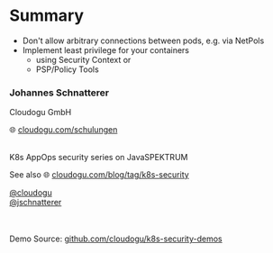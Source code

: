 # Summary

* Don't allow arbitrary connections between pods, e.g. via NetPols   
* Implement least privilege for your containers
  * using Security Context or
  * PSP/Policy Tools



<!-- .slide: data-background-image="images/title.svg"-->

### Johannes Schnatterer

Cloudogu GmbH

🌐  [cloudogu.com/schulungen](https://cloudogu.com/schulungen)

<br/>
K8s AppOps security series on JavaSPEKTRUM

See also 🌐 [cloudogu.com/blog/tag/k8s-security](https://cloudogu.com/blog/tag/k8s-security)

<p class="printOnly">
    <a href='https://twitter.com/cloudogu' class="social" target="_blank">
        <i class='fab fa-twitter'></i>
        @cloudogu
    </a>
    <br/>
    <a href='https://twitter.com/jschnatterer' class="social" target="_blank">
        <i class='fab fa-twitter'></i>
        @jschnatterer
    </a>
</p>

<br/>
<br/>
Demo Source: 
<a href='https://github.com/cloudogu/k8s-security-demos' class="social" target="_blank">
    <i class='fab fa-github'></i>
    github.com/cloudogu/k8s-security-demos
</a>